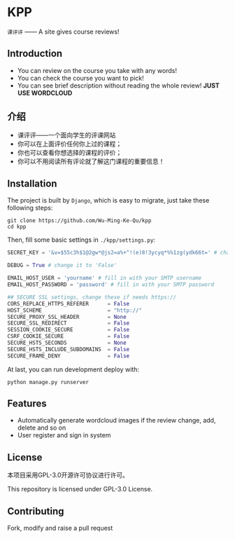 # KPP
`课评评` —— A site gives course reviews!

## Introduction

- You can review on the course you take with any words!
- You can check the course you want to pick!
- You can see brief description without reading the whole review! **JUST USE WORDCLOUD**

## 介绍

- 课评评——一个面向学生的评课网站
- 你可以在上面评价任何你上过的课程；
- 你也可以查看你想选择的课程的评价；
- 你可以不用阅读所有评论就了解这门课程的重要信息！

## Installation

The project is built by `Django`, which is easy to migrate, just take these following steps:

```shell
git clone https://github.com/Wu-Ming-Ke-Qu/kpp
cd kpp
```

Then, fill some basic settings in `./kpp/settings.py`:

```python
SECRET_KEY = '&v=$55c3h$1@2gw*@js2=a%+^!(e)8!3ycyq*%%1zg(ydk66t=' # change it if used in production environment

DEBUG = True # change it to 'False'

EMAIL_HOST_USER = 'yourname' # fill in with your SMTP username
EMAIL_HOST_PASSWORD = 'password' # fill in with your SMTP password

## SECURE SSL settings, change these if needs https://
CORS_REPLACE_HTTPS_REFERER      = False
HOST_SCHEME                     = "http://"
SECURE_PROXY_SSL_HEADER         = None
SECURE_SSL_REDIRECT             = False
SESSION_COOKIE_SECURE           = False
CSRF_COOKIE_SECURE              = False
SECURE_HSTS_SECONDS             = None
SECURE_HSTS_INCLUDE_SUBDOMAINS  = False
SECURE_FRAME_DENY               = False
```

At last, you can run development deploy with:

```shell
python manage.py runserver
```

## Features

- Automatically generate wordcloud images if the review change, add, delete and so on
- User register and sign in system

## License

本项目采用GPL\-3.0开源许可协议进行许可。

This repository is licensed under GPL\-3.0 License.


## Contributing

Fork, modify and raise a pull request
